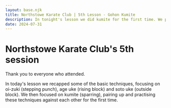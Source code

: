```yaml
---
layout: base.njk
title: Northstowe Karate Club | 5th Lesson - Gohon Kumite
description: In tonight's lesson we did kumite for the first time. We practiced attacking with stepping punch and defending against it with rising and outside blocks
date: 2024-07-31
---
```

# Northstowe Karate Club's 5th session

Thank you to everyone who attended. 

In today's lesson we recapped some of the basic techniques, focusing on oi-zuki (stepping punch), age uke (rising block) and soto uke (outside block). We then focused on kumite (sparring), pairing up and practising these techniques against each other for the first time.
